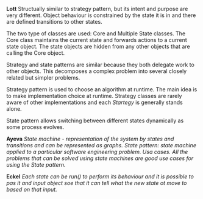 **Lott**
Structually similar to strategy pattern, but its intent and purpose are very different.
Object behaviour is constrained by the state it is in and there are defined transitions to other states.

The two type of classes are used: Core and Multiple State classes. The Core class maintains the current state and
forwards actions to a current state object. The state objects are hidden from any other objects that are calling
the Core object.

Strategy and state patterns are similar because they both delegate work to other objects. This decomposes a complex
problem into several closely related but simpler problems.

Strategy pattern is used to choose an algorithm at runtime. The main idea is to make implementation choice at runtime.
Strategy classes are rarely aware of other implementations and each _Startegy_ is generally stands alone.

State pattern allows switching between different states dynamically as some process evolves.

**Ayeva**
_State machine - representation of the system by states and transitions and can be represented as graphs.
State pattern: state machine applied to a particular software engineering problem.
Usa cases.  All the problems that can be solved using state machines are good use cases for using the State pattern._

**Eckel**
_Each state can be run() to perform its behaviour and it is possible to pas it and input object soe that it can tell what
the new state ot move to based on that input._
